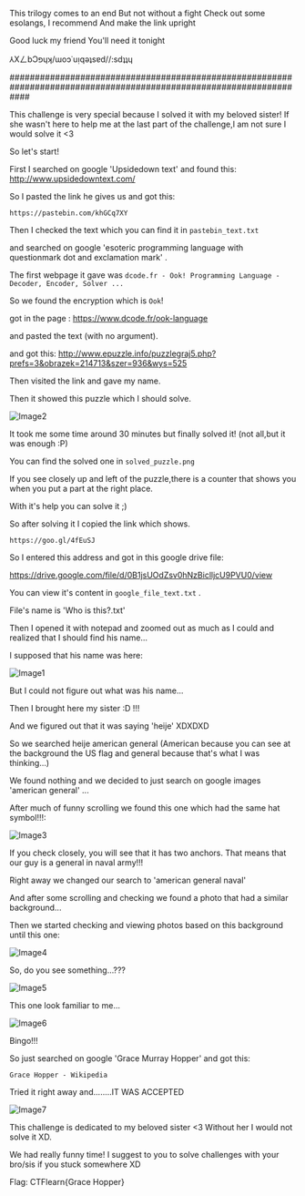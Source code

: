 This trilogy comes to an end But not without a fight Check out some esolangs, I recommend And make the link upright

Good luck my friend You'll need it tonight

⅄XㄥbƆפɥʞ/ɯoɔ˙uᴉqǝʇsɐd//:sdʇʇɥ

####################################################################################################################

This challenge is very special because I solved it with my beloved sister!
If she wasn't here to help me at the last part of the challenge,I am not sure I would solve it <3

So let's start!

First I searched on google 'Upsidedown text' and found this: http://www.upsidedowntext.com/

So I pasted the link he gives us and got this:

`https://pastebin.com/khGCq7XY`

Then I checked the text which you can find it in `pastebin_text.txt`

and searched on google 'esoteric programming language with questionmark dot and exclamation mark' .

The first webpage it gave was 
`dcode.fr - Ook! Programming Language - Decoder, Encoder, Solver ...`

So we found the encryption which is `Ook`!

got in the page : https://www.dcode.fr/ook-language

and pasted the text (with no argument).

and got this:
http://www.epuzzle.info/puzzlegraj5.php?prefs=3&obrazek=214713&szer=936&wys=525

Then visited the link and gave my name.

Then it showed this puzzle which I should solve.

![Image2](https://github.com/JimChr-R4GN4R/CTFlearn-Writeups/blob/master/Miscellaneous/Scavenger%20Hunt%203%20(100%20points)/unsolved_puzzle.png)

It took me some time around 30 minutes but finally solved it! (not all,but it was enough :P)

You can find the solved one in `solved_puzzle.png` 

If you see closely up and left of the puzzle,there is a counter that shows you when you put a part at the right place.

With it's help you can solve it ;)

So after solving it I copied the link which shows.

`https://goo.gl/4fEuSJ`

So I entered this address and got in this google drive file:

https://drive.google.com/file/d/0B1jsUOdZsv0hNzBiclljcU9PVU0/view

You can view it's content in `google_file_text.txt` .

File's name is 'Who is this?.txt'

Then I opened it with notepad and zoomed out as much as I could and realized that I should find his name...

I supposed that his name was here:

![Image1](https://github.com/JimChr-R4GN4R/CTFlearn-Writeups/blob/master/Miscellaneous/Scavenger%20Hunt%203%20(100%20points)/image1.png)

But I could not figure out what was his name...

Then I brought here my sister :D !!!

And we figured out that it was saying 'heije' XDXDXD

So we searched heije american general (American because you can see at the background the US flag and general because that's what I was thinking...)

We found nothing and we decided to just search on google images 'american general' ...

After much of funny scrolling we found this one which had the same hat symbol!!!:

![Image3](https://github.com/JimChr-R4GN4R/CTFlearn-Writeups/blob/master/Miscellaneous/Scavenger%20Hunt%203%20(100%20points)/image3.png)

If you check closely, you will see that it has two anchors. That means that our guy is a general in naval army!!!

Right away we changed our search to 'american general naval'

And after some scrolling and checking we found a photo that had a similar background...

Then we started checking and viewing photos based on this background until this one:

![Image4](https://github.com/JimChr-R4GN4R/CTFlearn-Writeups/blob/master/Miscellaneous/Scavenger%20Hunt%203%20(100%20points)/image4.png)

So, do you see something...???

![Image5](https://github.com/JimChr-R4GN4R/CTFlearn-Writeups/blob/master/Miscellaneous/Scavenger%20Hunt%203%20(100%20points)/image5.png)

This one look familiar to me...

![Image6](https://github.com/JimChr-R4GN4R/CTFlearn-Writeups/blob/master/Miscellaneous/Scavenger%20Hunt%203%20(100%20points)/image6.png)

Bingo!!!

So just searched on google 'Grace Murray Hopper' and got this:

`Grace Hopper - Wikipedia`

Tried it right away and........IT WAS ACCEPTED

![Image7](https://appstickers-cdn.appadvice.com/1158454115/819397787/b3355afde61d1bf4593a65146f980891-8.gif)

This challenge is dedicated to my beloved sister <3 Without her I would not solve it XD.

We had really funny time! I suggest to you to solve challenges with your bro/sis if you stuck somewhere XD

Flag: CTFlearn{Grace Hopper}
